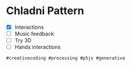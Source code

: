 # Chladni Pattern

- [x] Interactions
- [ ] Music feedback
- [ ] Try 3D
- [ ] Hands interactions

`#creativecoding #processing #p5js #generative`